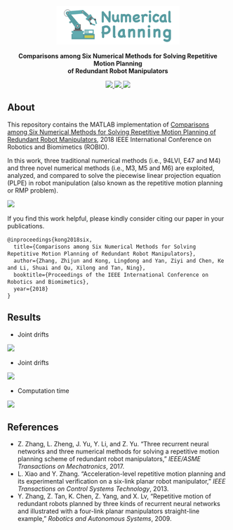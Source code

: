 <br />
<p align="center">
  <img src="image/numerical.png" alt="logo" width="280" height="88">

  <p align="center">
  <strong>Comparisons among Six Numerical Methods for Solving Repetitive Motion Planning <br>of Redundant Robot Manipulators</strong>
  </p>
</p>

<p align="center">
  <a href="https://github.com/ldkong1205/numerical-planning/blob/master/Conference_ROBIO2018.pdf">
    <img src="https://img.shields.io/badge/Paper-%F0%9F%93%83-blue">
  </a>
  <a href="">
    <img src="https://img.shields.io/badge/Slides-%F0%9F%8E%AC-green">
  </a>
  <a href="">
    <img src="https://img.shields.io/badge/%E4%B8%AD%E8%AF%91%E7%89%88-%F0%9F%90%BC-red">
  </a>
</p>

## About
This repository contains the MATLAB implementation of <a href="https://ieeexplore.ieee.org/document/8665072">Comparisons among Six Numerical Methods for Solving Repetitive Motion Planning of Redundant Robot Manipulators</a>, 2018 IEEE International Conference on Robotics and Biomimetics (ROBIO).

In this work, three traditional numerical methods (i.e., 94LVI, E47 and M4) and three novel numerical methods (i.e., M3, M5 and M6) are exploited, analyzed, and compared to solve the piecewise linear projection equation (PLPE) in robot manipulation (also known as the repetitive motion planning or RMP problem).

<img src="https://github.com/ldkong1205/numerical-planning/blob/master/image/simulation.png">

If you find this work helpful, please kindly consider citing our paper in your publications.

```
@inproceedings{kong2018six,
  title={Comparisons among Six Numerical Methods for Solving Repetitive Motion Planning of Redundant Robot Manipulators},
  author={Zhang, Zhijun and Kong, Lingdong and Yan, Ziyi and Chen, Ke and Li, Shuai and Qu, Xilong and Tan, Ning},
  booktitle={Proceedings of the IEEE International Conference on Robotics and Biomimetics},
  year={2018}
}
```

## Results

- Joint drifts
<img src="https://github.com/ldkong1205/numerical-planning/blob/master/image/table01.png">

- Joint drifts
<img src="https://github.com/ldkong1205/numerical-planning/blob/master/image/table02.png">

- Computation time
<img src="https://github.com/ldkong1205/numerical-planning/blob/master/image/table03.png">

## References

* Z. Zhang, L. Zheng, J. Yu, Y. Li, and Z. Yu. “Three recurrent neural networks and three numerical methods for solving a repetitive motion planning scheme of redundant robot manipulators,” *IEEE/ASME Transactions on Mechatronics*, 2017.
* L. Xiao and Y. Zhang. “Acceleration-level repetitive motion planning and its experimental verification on a six-link planar robot manipulator,” *IEEE Transactions on Control Systems Technology*, 2013.
* Y. Zhang, Z. Tan, K. Chen, Z. Yang, and X. Lv, “Repetitive motion of redundant robots planned by three kinds of recurrent neural networks and illustrated with a four-link planar manipulators straight-line example,” *Robotics and Autonomous Systems*, 2009.
